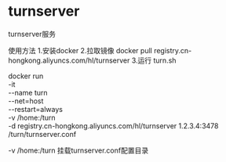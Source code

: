 # turnserver
turnserver服务

使用方法
1.安装docker
2.拉取镜像 docker pull registry.cn-hongkong.aliyuncs.com/hl/turnserver
3.运行
turn.sh

docker run \
-it \
--name turn \
--net=host \
--restart=always \
-v /home:/turn \
-d registry.cn-hongkong.aliyuncs.com/hl/turnserver 1.2.3.4:3478 /turn/turnserver.conf

-v /home:/turn 挂载turnserver.conf配置目录

